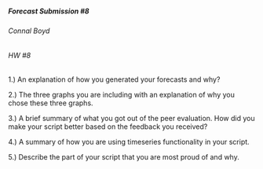##### Forecast Submission #8
###### Connal Boyd
###### HW #8

1.) An explanation of how you generated your forecasts and why?

2.) The three graphs you are including with an explanation of why you chose these three graphs.

3.) A brief summary of what you got out of the peer evaluation. How did you make your script better based on the feedback you received?

4.) A summary of how you are using timeseries functionality in your script.

5.) Describe the part of your script that you are most proud of and why.